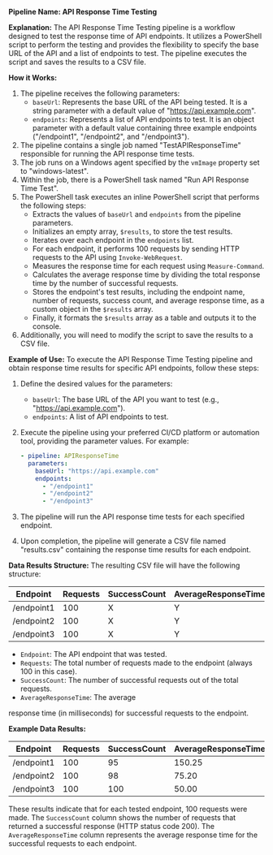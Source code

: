 **Pipeline Name: API Response Time Testing**

**Explanation:**
The API Response Time Testing pipeline is a workflow designed to test the response time of API endpoints. It utilizes a PowerShell script to perform the testing and provides the flexibility to specify the base URL of the API and a list of endpoints to test. The pipeline executes the script and saves the results to a CSV file.

**How it Works:**
1. The pipeline receives the following parameters:
   - `baseUrl`: Represents the base URL of the API being tested. It is a string parameter with a default value of "https://api.example.com".
   - `endpoints`: Represents a list of API endpoints to test. It is an object parameter with a default value containing three example endpoints ("/endpoint1", "/endpoint2", and "/endpoint3").
2. The pipeline contains a single job named "TestAPIResponseTime" responsible for running the API response time tests.
3. The job runs on a Windows agent specified by the `vmImage` property set to "windows-latest".
4. Within the job, there is a PowerShell task named "Run API Response Time Test".
5. The PowerShell task executes an inline PowerShell script that performs the following steps:
   - Extracts the values of `baseUrl` and `endpoints` from the pipeline parameters.
   - Initializes an empty array, `$results`, to store the test results.
   - Iterates over each endpoint in the `endpoints` list.
   - For each endpoint, it performs 100 requests by sending HTTP requests to the API using `Invoke-WebRequest`.
   - Measures the response time for each request using `Measure-Command`.
   - Calculates the average response time by dividing the total response time by the number of successful requests.
   - Stores the endpoint's test results, including the endpoint name, number of requests, success count, and average response time, as a custom object in the `$results` array.
   - Finally, it formats the `$results` array as a table and outputs it to the console.
6. Additionally, you will need to modify the script to save the results to a CSV file.

**Example of Use:**
To execute the API Response Time Testing pipeline and obtain response time results for specific API endpoints, follow these steps:

1. Define the desired values for the parameters:
   - `baseUrl`: The base URL of the API you want to test (e.g., "https://api.example.com").
   - `endpoints`: A list of API endpoints to test.

2. Execute the pipeline using your preferred CI/CD platform or automation tool, providing the parameter values. For example:
   ```yaml
   - pipeline: APIResponseTime
     parameters:
       baseUrl: "https://api.example.com"
       endpoints:
         - "/endpoint1"
         - "/endpoint2"
         - "/endpoint3"
   ```

3. The pipeline will run the API response time tests for each specified endpoint.
4. Upon completion, the pipeline will generate a CSV file named "results.csv" containing the response time results for each endpoint.

**Data Results Structure:**
The resulting CSV file will have the following structure:

| Endpoint   | Requests | SuccessCount | AverageResponseTime |
|------------|----------|--------------|---------------------|
| /endpoint1 | 100      | X            | Y                   |
| /endpoint2 | 100      | X            | Y                   |
| /endpoint3 | 100      | X            | Y                   |

- `Endpoint`: The API endpoint that was tested.
- `Requests`: The total number of requests made to the endpoint (always 100 in this case).
- `SuccessCount`: The number of successful requests out of the total requests.
- `AverageResponseTime`: The average

 response time (in milliseconds) for successful requests to the endpoint.

**Example Data Results:**

| Endpoint   | Requests | SuccessCount | AverageResponseTime |
|------------|----------|--------------|---------------------|
| /endpoint1 | 100      | 95           | 150.25              |
| /endpoint2 | 100      | 98           | 75.20               |
| /endpoint3 | 100      | 100          | 50.00               |

These results indicate that for each tested endpoint, 100 requests were made. The `SuccessCount` column shows the number of requests that returned a successful response (HTTP status code 200). The `AverageResponseTime` column represents the average response time for the successful requests to each endpoint.